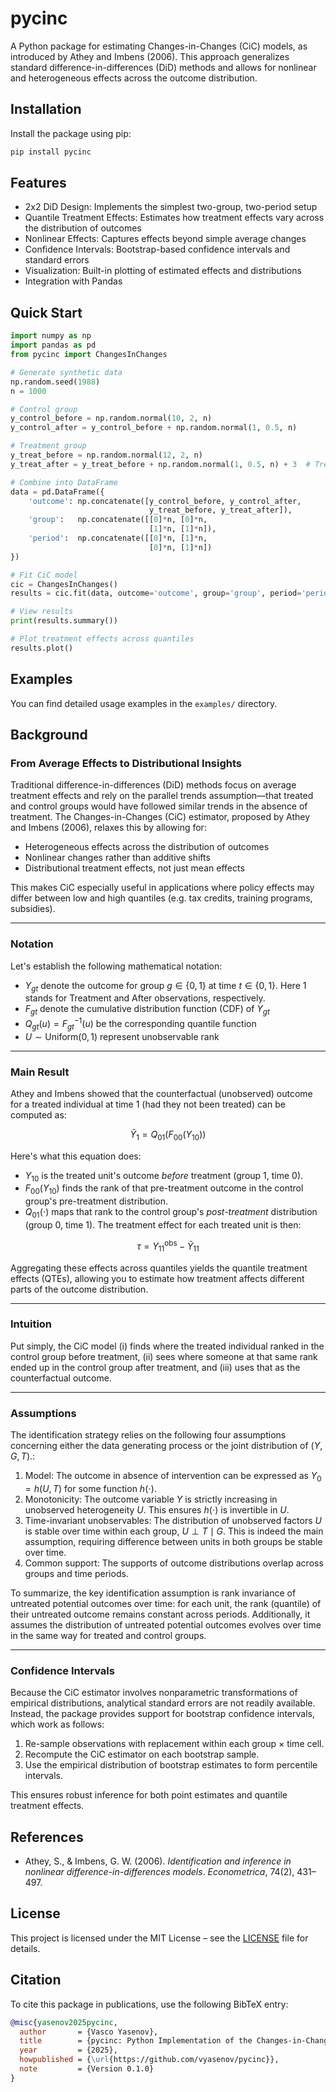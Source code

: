 # pycinc

A Python package for estimating Changes-in-Changes (CiC) models, as introduced by Athey and Imbens (2006). This approach generalizes standard difference-in-differences (DiD) methods and allows for nonlinear and heterogeneous effects across the outcome distribution.

## Installation

Install the package using pip:

```bash
pip install pycinc
````

## Features

* 2x2 DiD Design: Implements the simplest two-group, two-period setup
* Quantile Treatment Effects: Estimates how treatment effects vary across the distribution of outcomes
* Nonlinear Effects: Captures effects beyond simple average changes
* Confidence Intervals: Bootstrap-based confidence intervals and standard errors
* Visualization: Built-in plotting of estimated effects and distributions
* Integration with Pandas
  
## Quick Start

```python
import numpy as np
import pandas as pd
from pycinc import ChangesInChanges

# Generate synthetic data
np.random.seed(1988)
n = 1000

# Control group
y_control_before = np.random.normal(10, 2, n)
y_control_after = y_control_before + np.random.normal(1, 0.5, n)

# Treatment group
y_treat_before = np.random.normal(12, 2, n)
y_treat_after = y_treat_before + np.random.normal(1, 0.5, n) + 3  # Treatment effect

# Combine into DataFrame
data = pd.DataFrame({
    'outcome': np.concatenate([y_control_before, y_control_after, 
                               y_treat_before, y_treat_after]),
    'group':   np.concatenate([[0]*n, [0]*n, 
                               [1]*n, [1]*n]),
    'period':  np.concatenate([[0]*n, [1]*n, 
                               [0]*n, [1]*n])
})

# Fit CiC model
cic = ChangesInChanges()
results = cic.fit(data, outcome='outcome', group='group', period='period')

# View results
print(results.summary())

# Plot treatment effects across quantiles
results.plot()
```

## Examples

You can find detailed usage examples in the  `examples/` directory.

## Background

### From Average Effects to Distributional Insights

Traditional difference-in-differences (DiD) methods focus on average treatment effects and rely on the parallel trends assumption—that treated and control groups would have followed similar trends in the absence of treatment. The Changes-in-Changes (CiC) estimator, proposed by Athey and Imbens (2006), relaxes this by allowing for:

* Heterogeneous effects across the distribution of outcomes
* Nonlinear changes rather than additive shifts
* Distributional treatment effects, not just mean effects

This makes CiC especially useful in applications where policy effects may differ between low and high quantiles (e.g. tax credits, training programs, subsidies).

---

### Notation

Let's establish the following mathematical notation:

* $Y_{gt}$ denote the outcome for group $g \in \{0,1\}$ at time $t \in \{0,1\}$. Here 1 stands for Treatment and After observations, respectively.
* $F_{gt}$ denote the cumulative distribution function (CDF) of $Y_{gt}$
* $Q_{gt}(u) = F_{gt}^{-1}(u)$ be the corresponding quantile function
* $U \sim \text{Uniform}(0,1)$ represent unobservable rank

---

### Main Result

Athey and Imbens showed that the counterfactual (unobserved) outcome for a treated individual at time 1 (had they not been treated) can be computed as:

$$
\tilde{Y}_1 = Q_{01}(F_{00}(Y_{10}))
$$

Here's what this equation does:

* $Y_{10}$ is the treated unit's outcome *before* treatment (group 1, time 0). 
* $F_{00}(Y_{10})$ finds the rank of that pre-treatment outcome in the control group's pre-treatment distribution. 
* $Q_{01}(\cdot)$ maps that rank to the control group's *post-treatment* distribution (group 0, time 1). 
The treatment effect for each treated unit is then:

$$
\tau = Y_{11}^{\text{obs}} - \tilde{Y}_{11}
$$

Aggregating these effects across quantiles yields the quantile treatment effects (QTEs), allowing you to estimate how treatment affects different parts of the outcome distribution. 

---

### Intuition

Put simply, the CiC model (i) finds where the treated individual ranked in the control group before treatment, (ii) sees where someone at that same rank ended up in the control group after treatment, and (iii) uses that as the counterfactual outcome.

---

### Assumptions

The identification strategy relies on the following four assumptions concerning either the data generating process or the joint distribution of $(Y,G,T)$.:

1. Model: The outcome in absence of intervention can be expressed as $Y_0=h(U,T)$ for some function $h(\cdot)$.
2. Monotonicity: The outcome variable $Y$ is strictly increasing in unobserved heterogeneity $U$. This ensures $h(\cdot)$ is invertible in $U$.
3. Time-invariant unobservables: The distribution of unobserved factors $U$ is stable over time within each group, $U\perp T \mid G$. This is indeed the main assumption, requiring difference between units in both groups be stable over time.
4. Common support: The supports of outcome distributions overlap across groups and time periods.

To summarize, the key identification assumption is rank invariance of untreated potential outcomes over time: for each unit, the rank (quantile) of their untreated outcome remains constant across periods. Additionally, it assumes the distribution of untreated potential outcomes evolves over time in the same way for treated and control groups.

---

### Confidence Intervals

Because the CiC estimator involves nonparametric transformations of empirical distributions, analytical standard errors are not readily available. Instead, the package provides support for bootstrap confidence intervals, which work as follows:

1. Re-sample observations with replacement within each group × time cell.
2. Recompute the CiC estimator on each bootstrap sample.
3. Use the empirical distribution of bootstrap estimates to form percentile intervals.

This ensures robust inference for both point estimates and quantile treatment effects.

## References

* Athey, S., & Imbens, G. W. (2006). *Identification and inference in nonlinear difference-in-differences models*. *Econometrica*, 74(2), 431–497.

## License

This project is licensed under the MIT License – see the [LICENSE](LICENSE) file for details.

## Citation

To cite this package in publications, use the following BibTeX entry:

```bibtex
@misc{yasenov2025pycinc,
  author       = {Vasco Yasenov},
  title        = {pycinc: Python Implementation of the Changes-in-Changes Estimator},
  year         = {2025},
  howpublished = {\url{https://github.com/vyasenov/pycinc}},
  note         = {Version 0.1.0}
}
```
